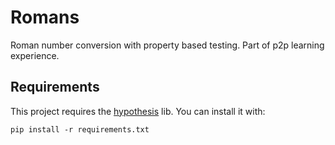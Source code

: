 # Romans
Roman number conversion with property based testing. Part of p2p learning experience.

## Requirements
This project requires the [hypothesis](http://hypothesis.works/) lib. You can install it with:

`pip install -r requirements.txt`
